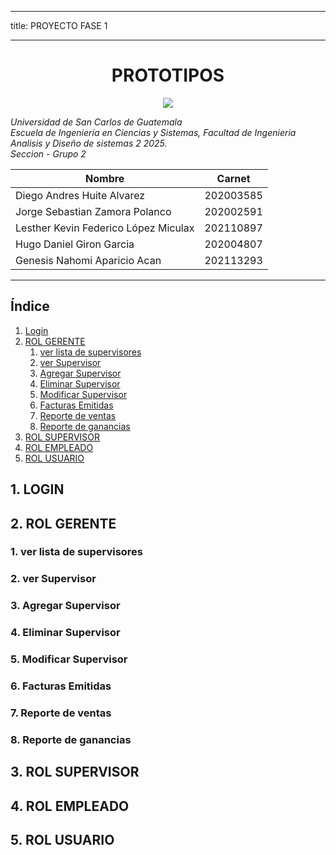 
---
title: PROYECTO FASE 1

---

<h1 align="center"> PROTOTIPOS</h1>

<p align="center">
   <img src="https://img.shields.io/badge/STATUS-EN%20DESAROLLO-green">
   </p>

*Universidad de San Carlos de Guatemala*  
*Escuela de Ingeniería en Ciencias y Sistemas, Facultad de Ingenieria*  
*Analisis y Diseño de sistemas 2 2025.*  
*Seccion  - Grupo 2*  


| Nombre | Carnet |
| ------ | ------ |
|  Diego Andres Huite Alvarez| 202003585 |
|  Jorge Sebastian Zamora Polanco | 202002591 |
|  Lesther Kevin Federico López Miculax  | 202110897 |
|  Hugo Daniel Giron Garcia| 202004807 |
|  Genesis Nahomi Aparicio Acan | 202113293  |

___



## Índice

1. [Login](#1Login)
2. [ROL GERENTE](#2ROL-GERENTE) 
    1. [ver lista de supervisores](#2ver-lista-de-supervisores)
    2. [ver Supervisor](#2ver-Supervisor) 
    3. [Agregar Supervisor](#2Agregar-Supervisor) 
    4. [Eliminar Supervisor](#2Eliminar-Supervisor) 
    5. [Modificar Supervisor](#2Modificar-Supervisor) 
    6. [Facturas Emitidas](#2Reporte-de-ventas)  
    6. [Reporte de ventas](#2Reporte-de-ventas)  
    6. [Reporte de ganancias](#2Reporte-de-ganancias)  
3. [ROL SUPERVISOR](#3Diagrama-de-CDU-expandidos)
4. [ROL EMPLEADO](#4Matrices-de-trazabilidad)
5. [ROL USUARIO](#5Selección-de-patrón-de-arquitectura)


## 1. LOGIN

## 2. ROL GERENTE 

### 1. ver lista de supervisores 

### 2. ver Supervisor 

### 3. Agregar Supervisor

### 4. Eliminar Supervisor

### 5. Modificar Supervisor

### 6. Facturas Emitidas 

### 7. Reporte de ventas 

### 8. Reporte de ganancias




## 3. ROL SUPERVISOR
## 4. ROL EMPLEADO
## 5. ROL USUARIO